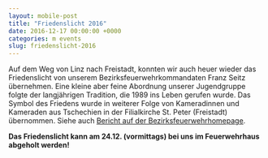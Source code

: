 ```yaml
---
layout: mobile-post
title: "Friedenslicht 2016"
date: 2016-12-17 00:00:00 +0000
categories: m events
slug: friedenslicht-2016
---
```

Auf dem Weg von Linz nach Freistadt, konnten wir auch heuer wieder das Friedenslicht von unserem Bezirksfeuerwehrkommandaten Franz Seitz übernehmen. Eine kleine aber feine Abordnung unserer Jugendgruppe folgte der langjährigen Tradition, die 1989 ins Leben gerufen wurde. Das Symbol des Friedens wurde in weiterer Folge von Kameradinnen und Kameraden aus Tschechien in der Filialkirche St. Peter (Freistadt) übernommen. Siehe auch [Bericht auf der Bezirksfeuerwehrhomepage](http://fr.ooelfv.at/aktuelles/beitrag/friedenslichtfeier-in-der-stiftsbasilika/).

**Das Friedenslicht kann am 24.12. (vormittags) bei uns im Feuerwehrhaus abgeholt werden!**